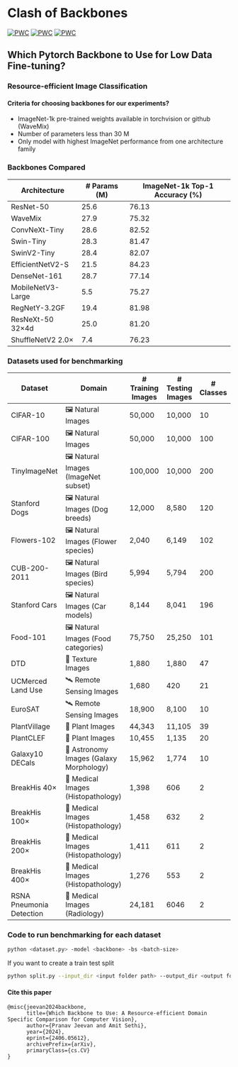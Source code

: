 # Clash of Backbones
[![PWC](https://img.shields.io/endpoint.svg?url=https://paperswithcode.com/badge/which-backbone-to-use-a-resource-efficient/breast-cancer-histology-image-classification)](https://paperswithcode.com/sota/breast-cancer-histology-image-classification?p=which-backbone-to-use-a-resource-efficient) 
[![PWC](https://img.shields.io/endpoint.svg?url=https://paperswithcode.com/badge/which-backbone-to-use-a-resource-efficient/image-classification-on-plantvillage)](https://paperswithcode.com/sota/image-classification-on-plantvillage?p=which-backbone-to-use-a-resource-efficient)
[![PWC](https://img.shields.io/endpoint.svg?url=https://paperswithcode.com/badge/which-backbone-to-use-a-resource-efficient/image-classification-on-eurosat)](https://paperswithcode.com/sota/image-classification-on-eurosat?p=which-backbone-to-use-a-resource-efficient)

## Which Pytorch Backbone to Use for Low Data Fine-tuning? 
### Resource-efficient Image Classification

#### Criteria for choosing backbones for our experiments?
- ImageNet-1k pre-trained weights available in torchvision or github (WaveMix)
- Number of parameters less than 30 M
- Only model with highest ImageNet performance from one architecture family

### Backbones Compared

| Architecture          | # Params (M) | ImageNet-1k Top-1 Accuracy (%) |
|-----------------------|--------------|---------------------------------|
| ResNet-50             | 25.6         | 76.13                           |
| WaveMix               | 27.9         | 75.32                           |
| ConvNeXt-Tiny         | 28.6         | 82.52                           |
| Swin-Tiny             | 28.3         | 81.47                           |
| SwinV2-Tiny           | 28.4         | 82.07                           |
| EfficientNetV2-S      | 21.5         | 84.23                           |
| DenseNet-161          | 28.7         | 77.14                           |
| MobileNetV3-Large     | 5.5          | 75.27                           |
| RegNetY-3.2GF         | 19.4         | 81.98                           |
| ResNeXt-50 32×4d      | 25.0         | 81.20                           |
| ShuffleNetV2 2.0×     | 7.4          | 76.23                           |


### Datasets used for benchmarking

| Dataset              | Domain                                   | # Training Images | # Testing Images | # Classes |
|----------------------|------------------------------------------|-------------------|------------------|-----------|
| CIFAR-10             | 🖼️ Natural Images                       | 50,000            | 10,000           | 10        |
| CIFAR-100            | 🖼️ Natural Images                       | 50,000            | 10,000           | 100       |
| TinyImageNet         | 🖼️ Natural Images (ImageNet subset)     | 100,000           | 10,000           | 200       |
| Stanford Dogs        | 🖼️ Natural Images (Dog breeds)          | 12,000            | 8,580            | 120       |
| Flowers-102          | 🖼️ Natural Images (Flower species)      | 2,040             | 6,149            | 102       |
| CUB-200-2011         | 🖼️ Natural Images (Bird species)        | 5,994             | 5,794            | 200       |
| Stanford Cars        | 🖼️ Natural Images (Car models)          | 8,144             | 8,041            | 196       |
| Food-101             | 🖼️ Natural Images (Food categories)     | 75,750            | 25,250           | 101       |
| DTD                  | 🎨 Texture Images                       | 1,880             | 1,880            | 47        |
| UCMerced Land Use    | 🛰️ Remote Sensing Images                | 1,680             | 420              | 21        |
| EuroSAT              | 🛰️ Remote Sensing Images                | 18,900            | 8,100            | 10        |
| PlantVillage         | 🌿 Plant Images                         | 44,343            | 11,105           | 39        |
| PlantCLEF            | 🌿 Plant Images                         | 10,455            | 1,135            | 20        |
| Galaxy10 DECals      | 🌌 Astronomy Images (Galaxy Morphology) | 15,962            | 1,774            | 10        |
| BreakHis 40×         | 🏥 Medical Images (Histopathology)      | 1,398             | 606              | 2         |
| BreakHis 100×        | 🏥 Medical Images (Histopathology)      | 1,458             | 632              | 2         |
| BreakHis 200×        | 🏥 Medical Images (Histopathology)      | 1,411             | 611              | 2         |
| BreakHis 400×        | 🏥 Medical Images (Histopathology)      | 1,276             | 553              | 2         |
| RSNA Pneumonia Detection | 🏥 Medical Images (Radiology)       | 24,181            | 6046             | 2         |


### Code to run benchmarking for each dataset 

```bash
python <dataset.py> -model <backbone> -bs <batch-size> 
```
If you want to create a train test split
```bash
python split.py --input_dir <input folder path> --output_dir <output folder path> --test_size <fraction to be split>  
```


#### Cite this paper
```
@misc{jeevan2024backbone,
      title={Which Backbone to Use: A Resource-efficient Domain Specific Comparison for Computer Vision}, 
      author={Pranav Jeevan and Amit Sethi},
      year={2024},
      eprint={2406.05612},
      archivePrefix={arXiv},
      primaryClass={cs.CV}
}

```
